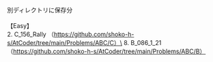 別ディレクトリに保存分\
\
【Easy】\
2. C_156_Rally （https://github.com/shoko-h-s/AtCoder/tree/main/Problems/ABC/C）\
8. B_086_1_21 （https://github.com/shoko-h-s/AtCoder/tree/main/Problems/ABC/B）
